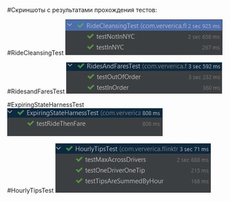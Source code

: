 #Скриншоты с результатами прохождения тестов:

#RideCleansingTest
![RideCleansingTest](screenshots/RideCleansingTest.png)

#RidesandFaresTest
![RidesAndFaresTest](screenshots/RidesAndFaresTest.png)

#ExpiringStateHarnessTest
![ExpiringStateHarnessTest](screenshots/ExpiringStateHarnessTest.png)

#HourlyTipsTest
![HourlyTipsTest](screenshots/HourlyTipsTest.png)
